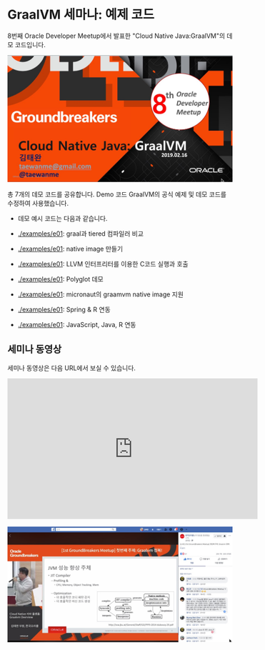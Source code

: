 # GraalVM 세마나: 예제 코드

8번째 Oracle Developer Meetup에서 발표한 "Cloud Native Java:GraalVM"의 데모 코드입니다.

![](images/logo.jpg)

총 7개의 데모 코드를 공유합니다. Demo 코드 GraalVM의 공식 예제 및 데모 코드를 수정하여 사용했습니다.

- 데모 예시 코드는 다음과 같습니다.

- [./examples/e01](./examples/e01): graal과 tiered 컴파일러 비교
- [./examples/e01](./examples/e02): native image 만들기
- [./examples/e01](./examples/e03): LLVM 인터프리터를 이용한 C코드 실행과 호출
- [./examples/e01](./examples/e04): Polyglot 데모
- [./examples/e01](./examples/e05): micronaut의 graamvm native image 지원
- [./examples/e01](./examples/e06): Spring & R 연동
- [./examples/e01](./examples/e07): JavaScript, Java, R 연동

## 세미나 동영상

세미나 동영상은 다음 URL에서 보실 수 있습니다.

<iframe src="https://www.facebook.com/plugins/video.php?href=https%3A%2F%2Fwww.facebook.com%2FOracleKorea%2Fvideos%2F899585790388647%2F&show_text=0&width=560" width="560" height="315" style="border:none;overflow:hidden" scrolling="no" frameborder="0" allowTransparency="true" allowFullScreen="true"></iframe>

![](./images/seminar01.jpg )
